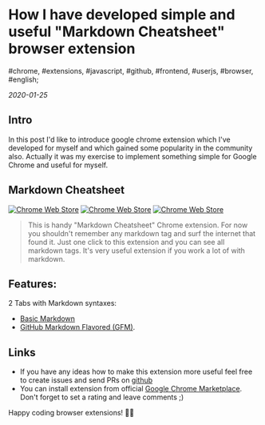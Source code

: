 # How I have developed simple and useful "Markdown Cheatsheet" browser extension

#chrome, #extensions, #javascript, #github, #frontend, #userjs, #browser, #english;

_2020-01-25_

## Intro

In this post I'd like to introduce google chrome extension which I've developed for myself and which gained some popularity in the community also. Actually it was my exercise to implement something simple for Google Chrome and useful for myself.

## Markdown Cheatsheet

[![Chrome Web Store](https://img.shields.io/chrome-web-store/stars/hoglmefbfenoehjeblinfijldanifljm.svg?style=flat-square)](https://chrome.google.com/webstore/detail/markdown-cheatsheet/hoglmefbfenoehjeblinfijldanifljm)
[![Chrome Web Store](https://img.shields.io/chrome-web-store/users/hoglmefbfenoehjeblinfijldanifljm.svg)](https://chrome.google.com/webstore/detail/markdown-cheatsheet/hoglmefbfenoehjeblinfijldanifljm)
[![Chrome Web Store](https://img.shields.io/chrome-web-store/v/hoglmefbfenoehjeblinfijldanifljm.svg)](https://chrome.google.com/webstore/detail/markdown-cheatsheet/hoglmefbfenoehjeblinfijldanifljm)

> This is handy "Markdown Cheatsheet" Chrome extension. For now you shouldn't remember any markdown tag and surf the internet that found it. Just one click to this extension and you can see all markdown tags. It's very useful extension if you work a lot of with markdown.

## Features:

2 Tabs with Markdown syntaxes:
  * [Basic Markdown](https://guides.github.com/features/mastering-markdown/#syntax)
  * [GitHub Markdown Flavored (GFM)](https://guides.github.com/features/mastering-markdown/#GitHub-flavored-markdown).

## Links

* If you have any ideas how to make this extension more useful feel free to create issues and send PRs on [github](https://github.com/greybax/MarkdownCheatsheet)
* You can install extension from official [Google Chrome Marketplace](https://chrome.google.com/webstore/detail/markdown-cheatsheet/hoglmefbfenoehjeblinfijldanifljm). Don't forget to set a rating and leave comments ;)


Happy coding browser extensions! ✌🏼